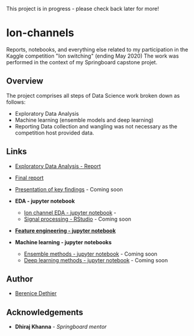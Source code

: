 This project is in progress - please check back later for more!

# Ion-channels
Reports, notebooks, and everything else related to my participation in the Kaggle competition "Ion switching" (ending May 2020)
The work was performed in the context of my Springboard capstone projet.

## Overview

The project comprises all steps of Data Science work broken down as follows:
* Exploratory Data Analysis
* Machine learning (ensemble models and deep learning)
* Reporting
Data collection and wangling was not necessary as the competition host provided data.

## Links

* [Exploratory Data Analysis - Report](https://github.com/bd3thier/Ion-channels/blob/master/Ion%20channel%20project%20-%20EDA%20Report.pdf)
* [Final report](https://github.com/bd3thier/Ion-channels/blob/master/Ion%20channel%20project%20-%20Final%20Report.pdf) 
* [Presentation of key findings]() - Coming soon

* **EDA - jupyter notebook**
  *  [Ion channel EDA - jupyter notebook](https://github.com/bd3thier/Ion-channels/blob/master/notebooks/Ion%20channel%20-%20data%20wrangling%20and%20EDA.ipynb) - 
  *  [Signal processing - RStudio]() - Coming soon 
  
* **[Feature engineering - jupyter notebook](https://github.com/bd3thier/Ion-channels/blob/master/notebooks/Ion%20channel%20-%20Feature%20engineering.ipynb)**

* **Machine learning - jupyter notebooks**
  *  [Ensemble methods - jupyter notebook]() - Coming soon
  *  [Deep learning methods - jupyter notebook]() - Coming soon 

## Author

* [Berenice Dethier](https://www.linkedin.com/in/berenice-dethier-phd-9b167491/)

## Acknowledgements

* **Dhiraj Khanna** - *Springboard mentor* 

